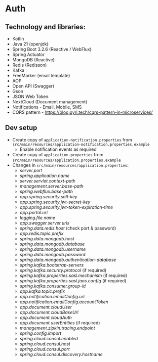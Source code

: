 # Auth

## Technology and libraries:
- Kotlin
- Java 21 (openjdk)
- Spring Boot 3.2.6 (Reactive / WebFlux)
- Spring Actuator
- MongoDB (Reactive)
- Redis (Redisson)
- Kafka
- FreeMarker (email template)
- AOP
- Open API (Swagger)
- Gson
- JSON Web Token
- NextCloud (Document management)
- Notifications - Email, Mobile, SMS
- CQRS pattern - https://blog.gyri.tech/cqrs-pattern-in-microservices/

## Dev setup
- Create copy of `application-notification.properties` from `src/main/resources/application-notification.properties.example`
    - Enable notification events as required
- Create copy of `application.properties` from `src/main/resources/application.properties.example`
- Changes in `src/main/resources/application.properties`:
    - *server.port*
    - *spring.application.name*
    - *server.servlet.context-path*
    - *management.server.base-path*
    - *spring.webflux.base-path*
    - *app.spring.security.salt-key*
    - *app.spring.security.jwt-secret-key*
    - *app.spring.security.jwt-token-expiration-time*
    - *app.portal.url*
    - *logging.file.name*
    - *app.swagger.server.urls*
    - *spring.data.redis.host* (check port & password)
    - *app.redis.topic.prefix*
    - *spring.data.mongodb.host*
    - *spring.data.mongodb.database*
    - *spring.data.mongodb.username*
    - *spring.data.mongodb.password*
    - *spring.data.mongodb.authentication-database*
    - *spring.kafka.bootstrap-servers*
    - *spring.kafka.security.protocol* (if required)
    - *spring.kafka.properties.sasl.mechanism* (if required)
    - *spring.kafka.properties.sasl.jaas.config* (if required)
    - *spring.kafka.consumer.group-id*
    - *app.kafka.topic.prefix*
    - *app.notification.emailConfig.url*
    - *app.notification.emailConfig.accountToken*
    - *app.document.cloudUser*
    - *app.document.cloudBaseUrl*
    - *app.document.cloudAuth*
    - *app.document.userEntities* (if required)
    - *management.zipkin.tracing.endpoint*
    - *spring.config.import*
    - *spring.cloud.consul.enabled*
    - *spring.cloud.consul.host*
    - *spring.cloud.consul.port*
    - *spring.cloud.consul.discovery.hostname*
